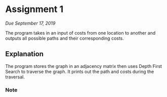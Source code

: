 # Assignment 1
*Due September 17, 2019*

The program takes in an input of costs from one location to another
and outputs all possible paths and their corresponding costs.

## Explanation

The program stores the graph in an adjacency matrix then uses Depth First
Search to traverse the graph. It prints out the path and costs during the
traversal.

### Note
